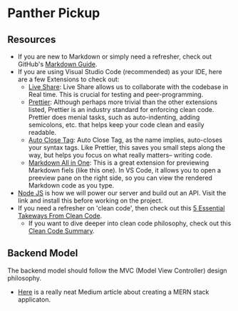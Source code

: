 # Panther Pickup

## Resources

- If you are new to Markdown or simply need a refresher, check out GitHub's [Markdown Guide](https://guides.github.com/features/mastering-markdown/).
- If you are using Visual Studio Code (recommended) as your IDE, here are a few Extensions to check out:
  - [Live Share](https://marketplace.visualstudio.com/items?itemName=MS-vsliveshare.vsliveshare): Live Share allows us to collaborate with the codebase in Real time. This is crucial for testing and peer-programming.
  - [Prettier](https://marketplace.visualstudio.com/items?itemName=esbenp.prettier-vscode): Although perhaps more trivial than the other extensions listed, Prettier is an industry standard for enforcing clean code. Prettier does menial tasks, such as auto-indenting, adding semicolons, etc. that helps keep your code clean and easily readable.
  - [Auto Close Tag](https://marketplace.visualstudio.com/items?itemName=formulahendry.auto-close-tag): Auto Close Tag, as the name implies, auto-closes your syntax tags. Like Prettier, this saves you small steps along the way, but helps you focus on what really matters– writing code.
  - [Markdown All in One](https://marketplace.visualstudio.com/items?itemName=yzhang.markdown-all-in-one): This is a great extension for previewing Markdown fiels (like this one). In VS Code, it allows you to open a preeview pane on the right side, so you can view the rendered Markdown code as you type.
- [Node JS](https://nodejs.org/en/) is how we will power our server and build out an API. Visit the link and install this before working on the project.
- If you need a refresher on 'clean code', then check out this [5 Essential Takeways From Clean Code](https://medium.com/better-programming/clean-code-5-essential-takeaways-2a0b17ccd05c).
  - If you want to dive deeper into clean code philosophy, check out this [Clean Code Summary](https://gist.github.com/wojteklu/73c6914cc446146b8b533c0988cf8d29).

## Backend Model

The backend model should follow the MVC (Model View Controller) design philosophy.
- [Here](https://medium.com/javascript-in-plain-english/full-stack-mongodb-react-node-js-express-js-in-one-simple-app-6cc8ed6de274) is a really neat Medium article about creating a MERN stack applicaton.
